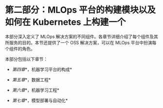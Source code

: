 # 第二部分：MLOps 平台的构建模块以及如何在 Kubernetes 上构建一个

本部分深入定义了 MLOps 解决方案的不同组件。各章节详细介绍了每个组件及其所服务的目的。本节还提供了一个 OSS 解决方案，可以在 MLOps 平台中扮演每个组件的角色。

本部分包括以下章节：

+   *第四章**，机器学习平台的构成*

+   *第五章**，数据工程*

+   *第六章**，机器学习工程*

+   *第七章**，模型部署与自动化*
